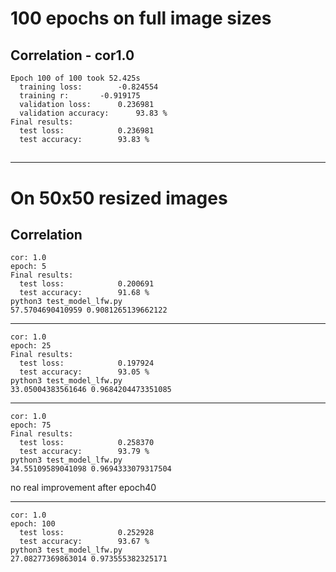 # 100 epochs on full image sizes
## Correlation - cor1.0
```
Epoch 100 of 100 took 52.425s
  training loss:		-0.824554
  training r:		-0.919175
  validation loss:		0.236981
  validation accuracy:		93.83 %
Final results:
  test loss:			0.236981
  test accuracy:		93.83 %
```

##



---


# On 50x50 resized images
## Correlation
```
cor: 1.0 
epoch: 5
Final results:
  test loss:			0.200691
  test accuracy:		91.68 %
python3 test_model_lfw.py
57.5704690410959 0.9081265139662122

```

---
```
cor: 1.0 
epoch: 25
Final results:
  test loss:			0.197924
  test accuracy:		93.05 %
python3 test_model_lfw.py
33.05004383561646 0.9684204473351085

```


---

```
cor: 1.0
epoch: 75 
Final results:
  test loss:			0.258370
  test accuracy:		93.79 %
python3 test_model_lfw.py
34.55109589041098 0.9694333079317504

```
no real improvement after epoch40  

---

```
cor: 1.0
epoch: 100
  test loss:			0.252928
  test accuracy:		93.67 %
python3 test_model_lfw.py
27.08277369863014 0.973555382325171

```
